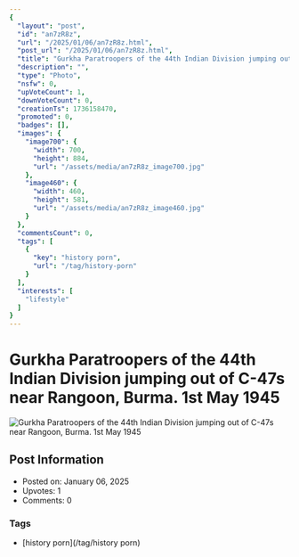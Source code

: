 ```yaml
---
{
  "layout": "post",
  "id": "an7zR8z",
  "url": "/2025/01/06/an7zR8z.html",
  "post_url": "/2025/01/06/an7zR8z.html",
  "title": "Gurkha Paratroopers of the 44th Indian Division jumping out of C-47s near Rangoon, Burma. 1st May 1945",
  "description": "",
  "type": "Photo",
  "nsfw": 0,
  "upVoteCount": 1,
  "downVoteCount": 0,
  "creationTs": 1736158470,
  "promoted": 0,
  "badges": [],
  "images": {
    "image700": {
      "width": 700,
      "height": 884,
      "url": "/assets/media/an7zR8z_image700.jpg"
    },
    "image460": {
      "width": 460,
      "height": 581,
      "url": "/assets/media/an7zR8z_image460.jpg"
    }
  },
  "commentsCount": 0,
  "tags": [
    {
      "key": "history porn",
      "url": "/tag/history-porn"
    }
  ],
  "interests": [
    "lifestyle"
  ]
}
---
```


# Gurkha Paratroopers of the 44th Indian Division jumping out of C-47s near Rangoon, Burma. 1st May 1945

![Gurkha Paratroopers of the 44th Indian Division jumping out of C-47s near Rangoon, Burma. 1st May 1945](/assets/media/an7zR8z_image700.jpg)

## Post Information

- Posted on: January 06, 2025
- Upvotes: 1
- Comments: 0

### Tags

- [history porn](/tag/history porn)
